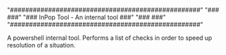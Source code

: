 "##################################################" 
"###                                            ###" 
"### InPop Tool - An internal tool              ###" 
"###                                            ###" 
"##################################################" 

A powershell internal tool.
Performs a list of checks in order to speed up resolution of a situation.

